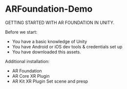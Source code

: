 # ARFoundation-Demo
GETTING STARTED WITH AR FOUNDATION IN UNITY.

Before we start: 
- You have a basic knowledge of Unity 
- You have Android or iOS dev tools & credentials set up 
- You have downloaded this assets.

Additional installation: 
- AR Foundation
- AR Core XR Plugin
- AR Kit XR Plugin
Set scene and presp

